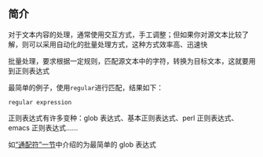 ## 简介

对于文本内容的处理，通常使用交互方式，手工调整；但如果你对源文本比较了解，则可以采用自动化的批量处理方式，这种方式效率高、迅速快

批量处理，要求根据一定规则，匹配源文本中的字符，转换为目标文本，这就要用到正则表达式

最简单的例子，使用`regular`进行匹配，结果如下：

```shell
regular expression  
```

正则表达式有许多变种：glob 表达式、基本正则表达式、perl
正则表达式、emacs 正则表达式……

如[“通配符”一节](ch14s06.md#glob "通配符")中介绍的为最简单的 glob
表达式
